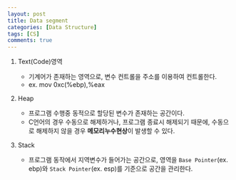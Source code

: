 ```yaml
---
layout: post
title: Data segment
categories: [Data Structure]
tags: [CS]
comments: true
---
```


1. Text(Code)영역
   - 기계어가 존재하는 영역으로, 변수 컨트롤을 주소를 이용하여 컨트롤한다. 
   - ex. mov    0xc(%ebp),%eax

2. Heap
   - 프로그램 수행중 동적으로 할당된 변수가 존재하는 공간이다.
   - C언어의 경우 수동으로 해제하거나, 프로그램 종료시 해제되기 때문에, 수동으로 해제하지 않을 경우 **메모리누수현상**이 발생할 수 있다.

3. Stack
   - 프로그램 동작에서 지역변수가 들어가는 공간으로, 영역을 `Base Pointer`(ex. ebp)와 `Stack Pointer`(ex. esp)를 기준으로 공간을 관리한다.